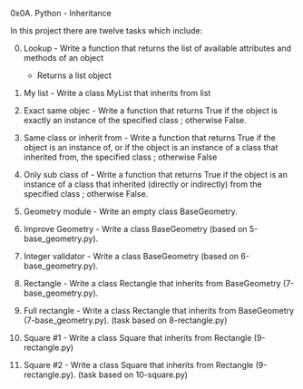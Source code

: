 0x0A. Python - Inheritance

In this project there are twelve tasks which include:

0. Lookup - Write a function that returns the list of available attributes and methods of an object
    * Returns a list object

1. My list - Write a class MyList that inherits from list

2. Exact same objec - Write a function that returns True if the object is exactly an instance of the specified class ; otherwise False.

3. Same class or inherit from - Write a function that returns True if the object is an instance of, or if the object is an instance of a class that inherited from, the specified class ; otherwise False

4. Only sub class of - Write a function that returns True if the object is an instance of a class that inherited (directly or indirectly) from the specified class ; otherwise False.

5. Geometry module - Write an empty class BaseGeometry.

6. Improve Geometry - Write a class BaseGeometry (based on 5-base_geometry.py).

7. Integer validator - Write a class BaseGeometry (based on 6-base_geometry.py).

8. Rectangle - Write a class Rectangle that inherits from BaseGeometry (7-base_geometry.py).

9. Full rectangle - Write a class Rectangle that inherits from BaseGeometry (7-base_geometry.py). (task based on 8-rectangle.py)

10. Square #1 - Write a class Square that inherits from Rectangle (9-rectangle.py)

11. Square #2 - Write a class Square that inherits from Rectangle (9-rectangle.py). (task based on 10-square.py)
